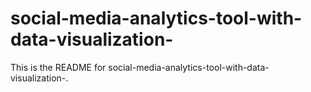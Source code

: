 # social-media-analytics-tool-with-data-visualization-
This is the README for social-media-analytics-tool-with-data-visualization-.
